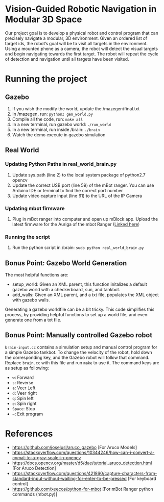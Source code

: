 
# Vision-Guided Robotic Navigation in Modular 3D Space

Our project goal is to develop a physical robot and control program that can precisely navigate a modular, 3D environment. Given an ordered list of target ids, the robot’s goal will be to visit all targets in the environment. Using a mounted phone as a camera, the robot will detect the visual targets and begin navigating towards the first target. The robot will repeat the cycle of detection and navigation until all targets have been visited.

# Running the project

## Gazebo
1. If you wish the modify the world, update the /mazegen/final.txt
2. In /mazegen, run: ```python3 gen_world.py```
3. Compile all the code, run: ```make all```
4. In a new terminal, run gazebo world: ```./run_world```
5. In a new terminal, run inside /brain: ```./brain```
6. Watch the demo execute in gazebo simulation

## Real World

### Updating Python Paths in real_world_brain.py
1. Update sys.path (line 2) to the local system package of python2.7 opencv
2. Update the correct USB port (line 59) of the mBot ranger. You can use Arduino IDE or terminal to find the correct port number
3. Update video capture input (line 61) to the URL of the IP Camera

### Updating mbot firmware
1. Plug in mBot ranger into computer and open up mBlock app. Upload the latest firmware for the Auriga of the mbot Ranger ([Linked here](https://github.com/Makeblock-official/Makeblock-Libraries/blob/master/examples/Firmware_for_Auriga/Firmware_for_Auriga.ino))

### Running the script
1. Run the python script in /brain: ```sudo python real_world_brain.py```

## Bonus Point: Gazebo World Generation

The most helpful functions are:

- setup_world: Given an XML parent, this function initalizes a default gazebo world with a checkerboard, sun, and tankbot.
- add_walls: Given an XML parent, and a txt file, populates the XML object with gazebo walls.

Generating a gazebo worldfile can be a bit tricky. This code simplifies this process, by providing helpful functions to set up a world file, and even generate one from a txt file.

## Bonus Point: Manually controlled Gazebo robot

`brain-input.cc` contains a simulation setup and manual control program for a simple Gazebo tankbot. To change the velocity of the robot, hold down the corresponding key, and the Gazebo robot will follow that command. Replace `brain.cc` with this file and run `make` to use it. The command keys are as setup as following:

- `w`: Forward
- `s`: Reverse
- `a`: Veer Left
- `d`: Veer right
- `q`: Spin left
- `e`: Spin right
- `Space`: Stop
- `~`: Exit program

# References
- https://github.com/joselusl/aruco_gazebo [For Aruco Models]
- https://stackoverflow.com/questions/10344246/how-can-i-convert-a-cvmat-to-a-gray-scale-in-opencv
- https://docs.opencv.org/master/d5/dae/tutorial_aruco_detection.html [For Aruco Detection]
- https://stackoverflow.com/questions/421860/capture-characters-from-standard-input-without-waiting-for-enter-to-be-pressed [For keyboard control]
- https://github.com/xeecos/python-for-mbot [For mBot Ranger python commands (mbot.py)]
